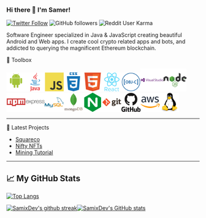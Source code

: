 ### Hi there 👋 I'm Samer!
[![Twitter Follow](https://img.shields.io/twitter/follow/samix_94?label=People%20following%20me%20on%20Twitter&style=social)](https://twitter.com/intent/follow?screen_name=samix_94)
![GitHub followers](https://img.shields.io/github/followers/SamixDev?style=social)
![Reddit User Karma](https://img.shields.io/reddit/user-karma/combined/samix_94?style=social)

Software Engineer specialized in Java & JavaScript creating beautiful Android and Web apps.
I create cool crypto related apps and bots, and addicted to querying the magnificent Ethereum blockchain.

🧰 Toolbox

<img src="https://github.com/devicons/devicon/blob/master/icons/android/android-original-wordmark.svg" alt="Android Studio" width="50" height="50"/><img src="https://github.com/devicons/devicon/blob/master/icons/java/java-original-wordmark.svg" alt="Java" width="50" height="50"/><img src="https://github.com/devicons/devicon/blob/master/icons/javascript/javascript-original.svg" alt="JavaScript" width="50" height="50"/><img src="https://github.com/devicons/devicon/blob/master/icons/css3/css3-plain-wordmark.svg" alt="CSS" width="50" height="50"/><img src="https://github.com/devicons/devicon/blob/master/icons/html5/html5-original.svg" alt="HTML" width="50" height="50"/><img src="https://github.com/devicons/devicon/blob/master/icons/react/react-original-wordmark.svg" alt="ReactJs" width="50" height="50"/><img src="https://github.com/devicons/devicon/blob/master/icons/objectivec/objectivec-plain.svg" alt="ObjectiveC" width="50" height="50"/><img src="https://github.com/devicons/devicon/blob/master/icons/visualstudio/visualstudio-plain-wordmark.svg" alt="VsCode" width="60" height="60"/><img src="https://github.com/devicons/devicon/blob/master/icons/nodejs/nodejs-original-wordmark.svg" alt="NodeJS" width="60" height="60"/><img src="https://github.com/devicons/devicon/blob/master/icons/npm/npm-original-wordmark.svg" alt="npm" width="50" height="50"/><img src="https://github.com/devicons/devicon/blob/master/icons/express/express-original-wordmark.svg" alt="ExpressJS" width="50" height="50"/><img src="https://github.com/devicons/devicon/blob/master/icons/mysql/mysql-original-wordmark.svg" alt="MySQL" width="50" height="50"/><img src="https://github.com/devicons/devicon/blob/master/icons/mongodb/mongodb-original-wordmark.svg" alt="MongoDB" width="50" height="50"/><img src="https://github.com/devicons/devicon/blob/master/icons/nginx/nginx-original.svg" alt="nginx" width="50" height="50"/><img src="https://github.com/devicons/devicon/blob/master/icons/git/git-original-wordmark.svg" alt="Git" width="50" height="50"/><img src="https://github.com/devicons/devicon/blob/master/icons/github/github-original-wordmark.svg" alt="GitHub" width="50" height="50"/><img src="https://github.com/devicons/devicon/blob/master/icons/amazonwebservices/amazonwebservices-original-wordmark.svg" alt="AWS" width="50" height="50"/><img src="https://github.com/devicons/devicon/blob/master/icons/linux/linux-original.svg" alt="linux" width="50" height="50"/>

---


📘 Latest Projects

- [Squareco](https://squareco.co/)
- [Nifty NFTs](https://twitter.com/nifty_nfts)
- [Mining Tutorial](https://samixdev.github.io/Mining-Tutorial/)

---
## &#x1f4c8; My GitHub Stats

[![Top Langs](https://github-readme-stats.vercel.app/api/top-langs/?username=SamixDev&hide=html,css&theme=dracula)](https://github.com/anuraghazra/github-readme-stats)

[![SamixDev's github streak](https://github-readme-streak-stats.herokuapp.com/?user=SamixDev&theme=dracula)](https://github.com/DenverCoder1/github-readme-streak-stats)[![SamixDev's GitHub stats](https://github-readme-stats.vercel.app/api?username=SamixDev&theme=dracula)](https://github.com/anuraghazra/github-readme-stats)

<!--
**SamixDev/SamixDev** is a ✨ _special_ ✨ repository because its `README.md` (this file) appears on your GitHub profile.

Here are some ideas to get you started:

- 🔭 I’m currently working on ...
- 🌱 I’m currently learning ...
- 👯 I’m looking to collaborate on ...
- 🤔 I’m looking for help with ...
- 💬 Ask me about ...
- 📫 How to reach me: ...
- 😄 Pronouns: ...
- ⚡ Fun fact: ...
-->
